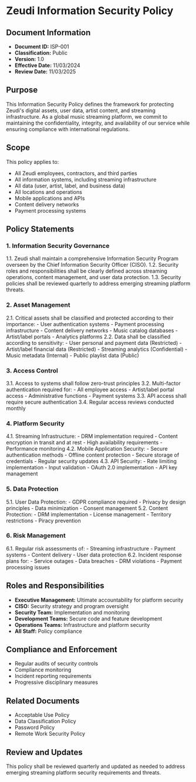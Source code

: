 # Zeudi Information Security Policy

## Document Information
- **Document ID:** ISP-001
- **Classification:** Public
- **Version:** 1.0
- **Effective Date:** 11/03/2024
- **Review Date:** 11/03/2025

## Purpose
This Information Security Policy defines the framework for protecting Zeudi's digital assets, user data, artist content, and streaming infrastructure. As a global music streaming platform, we commit to maintaining the confidentiality, integrity, and availability of our service while ensuring compliance with international regulations.

## Scope
This policy applies to:
- All Zeudi employees, contractors, and third parties
- All information systems, including streaming infrastructure
- All data (user, artist, label, and business data)
- All locations and operations
- Mobile applications and APIs
- Content delivery networks
- Payment processing systems

## Policy Statements

### 1. Information Security Governance
1.1. Zeudi shall maintain a comprehensive Information Security Program overseen by the Chief Information Security Officer (CISO).
1.2. Security roles and responsibilities shall be clearly defined across streaming operations, content management, and user data protection.
1.3. Security policies shall be reviewed quarterly to address emerging streaming platform threats.

### 2. Asset Management
2.1. Critical assets shall be classified and protected according to their importance:
    - User authentication systems
    - Payment processing infrastructure
    - Content delivery networks
    - Music catalog databases
    - Artist/label portals
    - Analytics platforms
2.2. Data shall be classified according to sensitivity:
    - User personal and payment data (Restricted)
    - Artist/label financial data (Restricted)
    - Streaming analytics (Confidential)
    - Music metadata (Internal)
    - Public playlist data (Public)

### 3. Access Control
3.1. Access to systems shall follow zero-trust principles
3.2. Multi-factor authentication required for:
    - All employee access
    - Artist/label portal access
    - Administrative functions
    - Payment systems
3.3. API access shall require secure authentication
3.4. Regular access reviews conducted monthly

### 4. Platform Security
4.1. Streaming Infrastructure:
    - DRM implementation required
    - Content encryption in transit and at rest
    - High availability requirements
    - Performance monitoring
4.2. Mobile Application Security:
    - Secure authentication methods
    - Offline content protection
    - Secure storage of credentials
    - Regular security updates
4.3. API Security:
    - Rate limiting implementation
    - Input validation
    - OAuth 2.0 implementation
    - API key management

### 5. Data Protection
5.1. User Data Protection:
    - GDPR compliance required
    - Privacy by design principles
    - Data minimization
    - Consent management
5.2. Content Protection:
    - DRM implementation
    - License management
    - Territory restrictions
    - Piracy prevention

### 6. Risk Management
6.1. Regular risk assessments of:
    - Streaming infrastructure
    - Payment systems
    - Content delivery
    - User data protection
6.2. Incident response plans for:
    - Service outages
    - Data breaches
    - DRM violations
    - Payment processing issues

## Roles and Responsibilities
- **Executive Management:** Ultimate accountability for platform security
- **CISO:** Security strategy and program oversight
- **Security Team:** Implementation and monitoring
- **Development Teams:** Secure code and feature development
- **Operations Teams:** Infrastructure and platform security
- **All Staff:** Policy compliance

## Compliance and Enforcement
- Regular audits of security controls
- Compliance monitoring
- Incident reporting requirements
- Progressive disciplinary measures

## Related Documents
- Acceptable Use Policy
- Data Classification Policy
- Password Policy
- Remote Work Security Policy

## Review and Updates
This policy shall be reviewed quarterly and updated as needed to address emerging streaming platform security requirements and threats.
